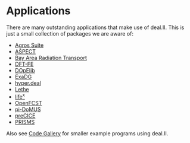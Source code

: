 Applications
============

There are many outstanding applications that make use of deal.II. This is just a small collection of packages we are aware of:

- [Agros Suite](http://www.agros2d.org/)
- [ASPECT](https://aspect.geodynamics.org)
- [Bay Area Radiation Transport](https://github.com/SlaybaughLab/BART/)
- [DFT-FE](https://sites.google.com/umich.edu/dftfe)
- [DOpElib](https://winnifried.github.io/dopelib/)
- [ExaDG](https://github.com/exadg/exadg)
- [hyper.deal](https://github.com/hyperdeal/hyperdeal)
- [Lethe](https://github.com/lethe-cfd/lethe)
- [life<sup>x</sup>](https://lifex.gitlab.io/)
- [OpenFCST](http://www.openfcst.mece.ualberta.ca/)
- [pi-DoMUS](https://github.com/mathLab/pi-DoMUS)
- [preCICE](https://www.precice.org)
- [PRISMS](http://www.prisms-center.org/#/ctools/software)

Also see [Code Gallery](https://www.dealii.org/code-gallery.html) for smaller example programs using deal.II.

